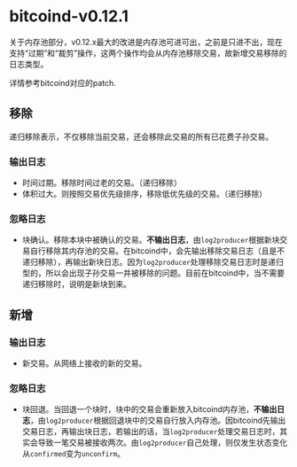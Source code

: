 bitcoind-v0.12.1
================


关于内存池部分，v0.12.x最大的改进是内存池可进可出，之前是只进不出，现在支持“过期”和“裁剪”操作，这两个操作均会从内存池移除交易，故新增交易移除的日志类型。

详情参考bitcoind对应的patch.

## 移除

递归移除表示，不仅移除当前交易，还会移除此交易的所有已花费子孙交易。

### 输出日志
* 时间过期。移除时间过老的交易。（递归移除）
* 体积过大。则按照交易优先级排序，移除低优先级的交易。（递归移除）

### 忽略日志
* 块确认。移除本块中被确认的交易。**不输出日志**，由`log2producer`根据新块交易自行移除其内存池的交易。在bitcoind中，会先输出移除交易日志（且是不递归移除），再输出新块日志。因为`log2producer`处理移除交易日志时是递归型的，所以会出现子孙交易一并被移除的问题。目前在bitcoind中，当不需要递归移除时，说明是新块到来。

## 新增
### 输出日志
* 新交易。从网络上接收的新的交易。

### 忽略日志
* 块回退。当回退一个块时，块中的交易会重新放入bitcoind内存池，**不输出日志**，由`log2producer`根据回退块中的交易自行放入内存池。因bitcoind先输出交易日志，再输出块日志，若输出的话，当`log2producer`处理交易日志时，其实会导致一笔交易被接收两次。由`log2producer`自己处理，则仅发生状态变化从`confirmed`变为`unconfirm`。